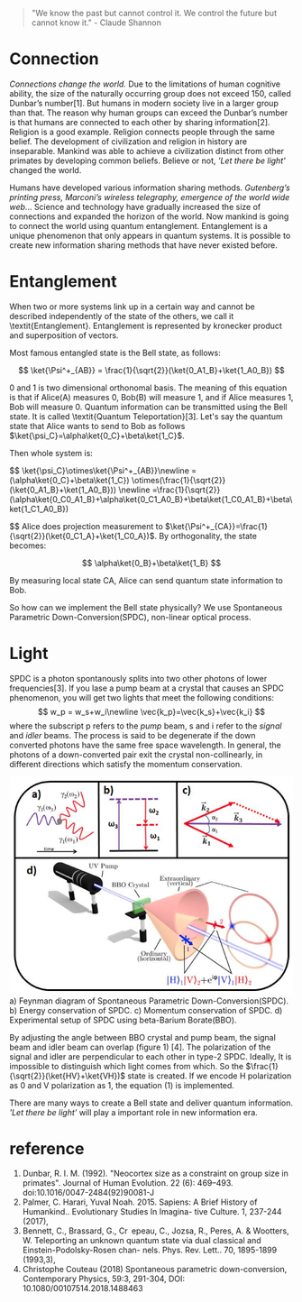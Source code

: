 
> "We know the past but cannot control it. We control the future but cannot know it." - Claude Shannon

# Connection

 *Connections change the world.* Due to the limitations of human cognitive ability, the size of the naturally occurring group does not exceed 150, called Dunbar’s number[1]. But humans in modern society live in a larger group than that. The reason why human groups can exceed the Dunbar’s number is that humans are connected to each other by sharing information[2]. Religion is a good example. Religion connects people through the same belief. The development of civilization and religion in history are inseparable. Mankind was able to achieve a civilization distinct from other primates by developing common beliefs. Believe or not, *'Let there be light'* changed the world. 
 
Humans have developed various information sharing methods. *Gutenberg’s printing press, Marconi’s wireless telegraphy, emergence of the world wide web*... Science and technology have gradually increased the size of connections and expanded the horizon of the world. Now mankind is going to connect the world using quantum entanglement. Entanglement is a unique phenomenon that only appears in quantum systems. It is possible to create new information sharing methods that have never existed before.

# Entanglement

When two or more systems link up in a certain way and cannot be described independently of the state of the others, we call it \textit{Entanglement}. Entanglement is represented by kronecker product and superposition of vectors. 

Most famous entangled state is the Bell state, as follows:

$$
\ket{\Psi^+_{AB}} = \frac{1}{\sqrt{2}}(\ket{0_A1_B}+\ket{1_A0_B}) 
$$

0 and 1 is two dimensional orthonomal basis. The meaning of this equation is that if Alice(A) measures 0, Bob(B) will measure 1, and if Alice measures 1, Bob will measure 0. Quantum information can be transmitted using the Bell state. It is called \textit{Quantum Teleportation}[3]. Let's say the quantum state that Alice wants to send to Bob as follows $\ket{\psi_C}=\alpha\ket{0_C}+\beta\ket{1_C}$.

Then whole system is:

$$
\ket{\psi_C}\otimes\ket{\Psi^+_{AB}}\newline
 =(\alpha\ket{0_C}+\beta\ket{1_C}) \otimes(\frac{1}{\sqrt{2}}(\ket{0_A1_B}+\ket{1_A0_B})) \newline
=\frac{1}{\sqrt{2}}(\alpha\ket{0_C0_A1_B}+\alpha\ket{0_C1_A0_B}+\beta\ket{1_C0_A1_B}+\beta\ket{1_C1_A0_B})

$$
Alice does projection measurement to $\ket{\Psi^+_{CA}}=\frac{1}{\sqrt{2}}(\ket{0_C1_A}+\ket{1_C0_A})$. By orthogonality, the state becomes:

$$
\alpha\ket{0_B}+\beta\ket{1_B}
$$

By measuring local state CA, Alice can send quantum state information to Bob.

So how can we implement the Bell state physically? We use Spontaneous Parametric Down-Conversion(SPDC), non-linear optical process.

# Light

SPDC is a photon spontanously splits into two other photons of lower frequencies[3]. If you lase a pump beam at a crystal that causes an SPDC phenomenon, you will get two lights that meet the following conditions:
$$
w_p = w_s+w_i\newline
\vec{k_p}=\vec{k_s}+\vec{k_i}
$$
where the subscript p refers to the *pump* beam, s and i refer to the *signal* and *idler* beams. The process is said to be degenerate if the down converted photons have the same free space wavelength. In general, the photons of a down-converted pair exit the crystal non-collinearly, in different directions which satisfy the momentum conservation.

![fig1](./fig1.png)
a) Feynman diagram of Spontaneous Parametric Down-Conversion(SPDC). b) Energy conservation of SPDC. c) Momentum conservation of SPDC. d) Experimental setup of SPDC using beta-Barium Borate(BBO). 

By adjusting the angle between BBO crystal and pump beam, the signal beam and idler beam can overlap (figure 1) [4]. The polarization of the signal and idler are perpendicular to each other in type-2 SPDC. Ideally, It is impossible to distinguish which light comes from which. So the $\frac{1}{\sqrt{2}}(\ket{HV}+\ket{VH})$ state is created. If we encode H polarization as 0 and V polarization as 1, the equation (1) is implemented.

There are many ways to create a Bell state and deliver quantum information. *'Let there be light'* will play a important role in new information era.

 # reference

 1. Dunbar, R. I. M. (1992). "Neocortex size as a constraint on group size in primates". Journal of Human Evolution. 22 (6): 469–493. doi:10.1016/0047-2484(92)90081-J
 2. Palmer, C. Harari, Yuval Noah. 2015. Sapiens: A Brief
History of Humankind.. Evolutionary Studies In Imagina-
tive Culture. 1, 237-244 (2017),
3. Bennett, C., Brassard, G., Cr epeau, C., Jozsa, R., Peres,
A. & Wootters, W. Teleporting an unknown quantum
state via dual classical and Einstein-Podolsky-Rosen chan-
nels. Phys. Rev. Lett.. 70, 1895-1899 (1993,3),
4. Christophe Couteau (2018) Spontaneous parametric down-conversion, Contemporary Physics, 59:3, 291-304, DOI: 10.1080/00107514.2018.1488463